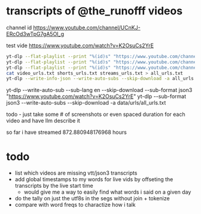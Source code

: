# transcripts of @the_runofff videos

channel id 
https://www.youtube.com/channel/UCnKJ-ERcOd3wTpG7gA5OI_g

test vide
https://www.youtube.com/watch?v=K2OsuCs2YrE


```sh
yt-dlp --flat-playlist --print "%(id)s" "https://www.youtube.com/channel/UCnKJ-ERcOd3wTpG7gA5OI_g/videos" > video_urls.txt
yt-dlp --flat-playlist --print "%(id)s" "https://www.youtube.com/channel/UCnKJ-ERcOd3wTpG7gA5OI_g/shorts" > shorts_urls.txt
yt-dlp --flat-playlist --print "%(id)s" "https://www.youtube.com/channel/UCnKJ-ERcOd3wTpG7gA5OI_g/streams" > streams_urls.txt
cat video_urls.txt shorts_urls.txt streams_urls.txt > all_urls.txt
yt-dlp --write-info-json --write-auto-subs --skip-download -a all_urls.txt
```


yt-dlp --write-auto-sub --sub-lang en --skip-download --sub-format json3 "https://www.youtube.com/watch?v=K2OsuCs2YrE"
yt-dlp --sub-format json3 --write-auto-subs --skip-download -a data/urls/all_urls.txt

todo - just take some # of screenshots or even spaced duration for each video and have llm describe it 

so far i have streamed 872.880948176968 hours

# todo 
* list which videos are missing vtt/json3 transcripts 
* add global timestamps to my words for live vids by offseting the transcripts by the live start time 
    * would give me a way to easily find what words i said on a given day 
* do the tally on just the utf8s in the segs without join + tokenize 
* compare with word freqs to charactize how i talk 
